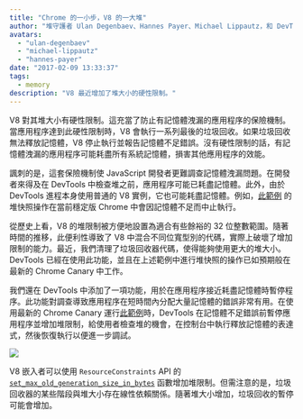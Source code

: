 ```yaml
---
title: "Chrome 的一小步，V8 的一大堆"
author: "堆守護者 Ulan Degenbaev、Hannes Payer、Michael Lippautz，和 DevTools 戰士 Alexey Kozyatinskiy"
avatars: 
  - "ulan-degenbaev"
  - "michael-lippautz"
  - "hannes-payer"
date: "2017-02-09 13:33:37"
tags: 
  - memory
description: "V8 最近增加了堆大小的硬性限制。"
---
```

V8 對其堆大小有硬性限制。這充當了防止有記憶體洩漏的應用程序的保險機制。當應用程序達到此硬性限制時，V8 會執行一系列最後的垃圾回收。如果垃圾回收無法釋放記憶體，V8 停止執行並報告記憶體不足錯誤。沒有硬性限制的話，有記憶體洩漏的應用程序可能耗盡所有系統記憶體，損害其他應用程序的效能。

<!--truncate-->
諷刺的是，這套保險機制使 JavaScript 開發者更難調查記憶體洩漏問題。在開發者來得及在 DevTools 中檢查堆之前，應用程序可能已耗盡記憶體。此外，由於 DevTools 進程本身使用普通的 V8 實例，它也可能耗盡記憶體。例如，[此範例](https://ulan.github.io/misc/heap-snapshot-demo.html) 的堆快照操作在當前穩定版 Chrome 中會因記憶體不足而中止執行。

從歷史上看，V8 的堆限制被方便地設置為適合有些餘裕的 32 位整數範圍。隨著時間的推移，此便利性導致了 V8 中混合不同位寬型別的代碼，實際上破壞了增加限制的能力。最近，我們清理了垃圾回收器代碼，使得能夠使用更大的堆大小。DevTools 已經在使用此功能，並且在上述範例中進行堆快照的操作已如預期般在最新的 Chrome Canary 中工作。

我們還在 DevTools 中添加了一項功能，用於在應用程序接近耗盡記憶體時暫停程序。此功能對調查導致應用程序在短時間內分配大量記憶體的錯誤非常有用。在使用最新的 Chrome Canary 運行[此範例](https://ulan.github.io/misc/oom.html)時，DevTools 在記憶體不足錯誤前暫停應用程序並增加堆限制，給使用者檢查堆的機會，在控制台中執行釋放記憶體的表達式，然後恢復執行以便進一步調試。

![](/_img/heap-size-limit/debugger.png)

V8 嵌入者可以使用 `ResourceConstraints` API 的 [`set_max_old_generation_size_in_bytes`](https://codesearch.chromium.org/chromium/src/v8/include/v8-isolate.h?q=set_max_old_generation_size_in_bytes) 函數增加堆限制。但需注意的是，垃圾回收器的某些階段與堆大小存在線性依賴關係。隨著堆大小增加，垃圾回收的暫停可能會增加。
